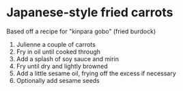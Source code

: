 # Japanese-style fried carrots

Based off a recipe for "kinpara gobo" (fried burdock)

1. Julienne a couple of carrots
2. Fry in oil until cooked through
3. Add a splash of soy sauce and mirin
4. Fry until dry and lightly browned
5. Add a little sesame oil, frying off the excess if necessary
6. Optionally add sesame seeds
